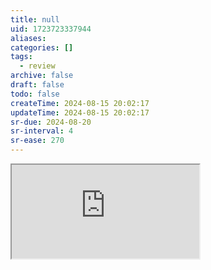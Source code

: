 ```yaml
---
title: null
uid: 1723723337944
aliases:
categories: []
tags:
  - review
archive: false
draft: false
todo: false
createTime: 2024-08-15 20:02:17
updateTime: 2024-08-15 20:02:17
sr-due: 2024-08-20
sr-interval: 4
sr-ease: 270
---
```


<iframe
  class="iframe_full"
  src="https://dict.youdao.com/result?word=null&lang=en"
>
</iframe>
